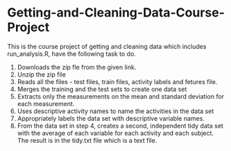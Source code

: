 # Getting-and-Cleaning-Data-Course-Project

This is the course project of getting and cleaning data which includes run_analysis.R, have the following task to do.
1. Downloads the zip fle from the given link.
2. Unzip the zip file
3. Reads all the files - test files, train files, activity labels and fetures file.
4. Merges the training and the test sets to create one data set
5. Extracts only the measurements on the mean and standard deviation for each measurement. 
6. Uses descriptive activity names to name the activities in the data set
7. Appropriately labels the data set with descriptive variable names.
8. From the data set in step 4, creates a second, independent tidy data set with the average of each variable for each activity and each subject.
The result is in the tidy.txt file which is a text file.

